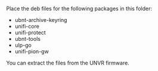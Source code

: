 Place the deb files for the following packages in this folder:

* ubnt-archive-keyring
* unifi-core
* unifi-protect
* ubnt-tools
* ulp-go
* unifi-pion-gw

You can extract the files from the UNVR firmware.
